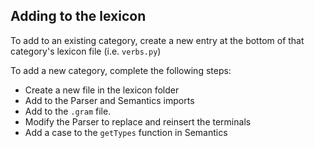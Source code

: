 ## Adding to the lexicon
To add to an existing category, create a new entry at the bottom of that category's lexicon file (i.e. `verbs.py`)

To add a new category, complete the following steps:
- Create a new file in the lexicon folder
- Add to the Parser and Semantics imports
- Add to the `.gram` file.
- Modify the Parser to replace and reinsert the terminals
- Add a case to the `getTypes` function in Semantics